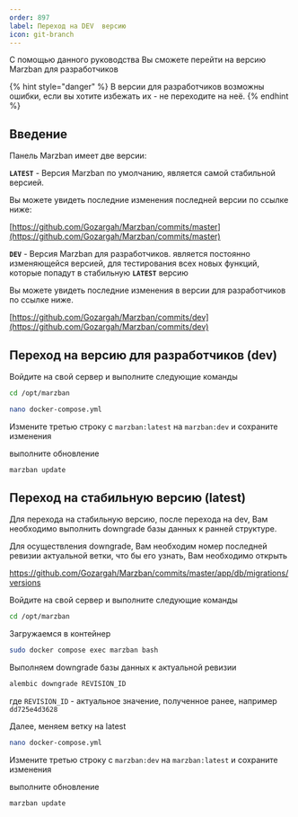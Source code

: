 ```yaml
---
order: 897
label: Переход на DEV  версию
icon: git-branch
---
```


С помощью данного руководства Вы сможете перейти на версию Marzban для разработчиков

{% hint style="danger" %}
В версии для разработчиков возможны ошибки, если вы хотите избежать их - не переходите на неё.
{% endhint %}

## Введение <a href="#intro" id="intro"></a>

Панель Marzban имеет две версии:

**`LATEST`** - Версия Marzban по умолчанию, является самой стабильной версией. &#x20;

Вы можете увидеть последние изменения последней версии по ссылке ниже:

[https://github.com/Gozargah/Marzban/commits/master](https://github.com/Gozargah/Marzban/commits/master)

**`DEV`** - Версия Marzban для разработчиков.  является постоянно изменяющейся версией, для тестирования всех новых функций, которые попадут в стабильную **`LATEST`** версию

Вы можете увидеть последние изменения в версии для разработчиков по ссылке ниже.

[https://github.com/Gozargah/Marzban/commits/dev](https://github.com/Gozargah/Marzban/commits/dev)

## Переход на версию для разработчиков (dev) <a href="#change-version" id="change-version"></a>

Войдите на свой сервер и выполните следующие команды

```bash
cd /opt/marzban
```

```bash
nano docker-compose.yml
```

Измените третью строку с `marzban:latest` на `marzban:dev`  и сохраните изменения

выполните обновление

```bash
marzban update 
```
## Переход на стабильную версию (latest)
Для перехода на стабильную версию, после перехода на dev, Вам необходимо выполнить downgrade базы данных к ранней структуре.

Для осуществления downgrade, Вам необходим номер последней ревизии актуальной ветки, что бы его узнать, Вам необходимо открыть 

https://github.com/Gozargah/Marzban/commits/master/app/db/migrations/versions

Войдите на свой сервер и выполните следующие команды

```bash
cd /opt/marzban
```
Загружаемся в контейнер
```bash
sudo docker compose exec marzban bash
```
Выполняем downgrade базы данных к актуальной ревизии 
```bash
alembic downgrade REVISION_ID
```
где `REVISION_ID` - актуальное значение, полученное ранее, например `dd725e4d3628`

Далее, меняем ветку на latest 
```bash
nano docker-compose.yml
```

Измените третью строку с `marzban:dev` на `marzban:latest`  и сохраните изменения

выполните обновление

```bash
marzban update 
```



